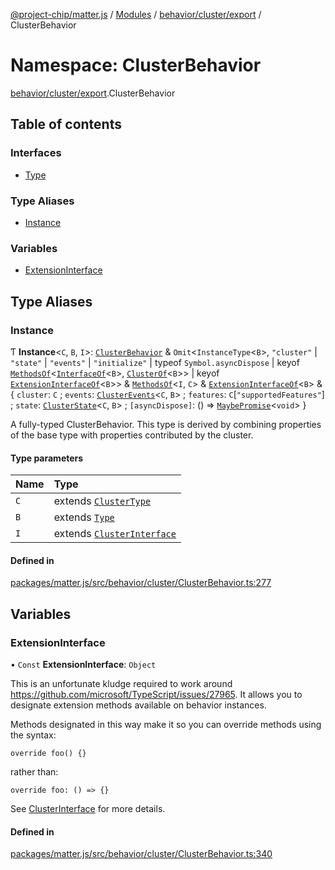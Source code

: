 [@project-chip/matter.js](../README.md) / [Modules](../modules.md) / [behavior/cluster/export](behavior_cluster_export.md) / ClusterBehavior

# Namespace: ClusterBehavior

[behavior/cluster/export](behavior_cluster_export.md).ClusterBehavior

## Table of contents

### Interfaces

- [Type](../interfaces/behavior_cluster_export.ClusterBehavior.Type.md)

### Type Aliases

- [Instance](behavior_cluster_export.ClusterBehavior.md#instance)

### Variables

- [ExtensionInterface](behavior_cluster_export.ClusterBehavior.md#extensioninterface)

## Type Aliases

### Instance

Ƭ **Instance**\<`C`, `B`, `I`\>: [`ClusterBehavior`](../classes/behavior_cluster_export.ClusterBehavior-1.md) & `Omit`\<`InstanceType`\<`B`\>, ``"cluster"`` \| ``"state"`` \| ``"events"`` \| ``"initialize"`` \| typeof `Symbol.asyncDispose` \| keyof [`MethodsOf`](behavior_cluster_export.ClusterInterface.md#methodsof)\<[`InterfaceOf`](behavior_cluster_export.ClusterInterface.md#interfaceof)\<`B`\>, [`ClusterOf`](behavior_cluster_export.md#clusterof)\<`B`\>\> \| keyof [`ExtensionInterfaceOf`](behavior_cluster_export.md#extensioninterfaceof)\<`B`\>\> & [`MethodsOf`](behavior_cluster_export.ClusterInterface.md#methodsof)\<`I`, `C`\> & [`ExtensionInterfaceOf`](behavior_cluster_export.md#extensioninterfaceof)\<`B`\> & \{ `cluster`: `C` ; `events`: [`ClusterEvents`](behavior_cluster_export.md#clusterevents)\<`C`, `B`\> ; `features`: `C`[``"supportedFeatures"``] ; `state`: [`ClusterState`](behavior_cluster_export.md#clusterstate)\<`C`, `B`\> ; `[asyncDispose]`: () => [`MaybePromise`](util_export.md#maybepromise)\<`void`\>  }

A fully-typed ClusterBehavior.  This type is derived by combining properties of the base type with properties
contributed by the cluster.

#### Type parameters

| Name | Type |
| :------ | :------ |
| `C` | extends [`ClusterType`](../interfaces/cluster_export.ClusterType-1.md) |
| `B` | extends [`Type`](../interfaces/behavior_export.Behavior.Type.md) |
| `I` | extends [`ClusterInterface`](behavior_cluster_export.md#clusterinterface) |

#### Defined in

[packages/matter.js/src/behavior/cluster/ClusterBehavior.ts:277](https://github.com/project-chip/matter.js/blob/0c058ae17fdba4c0b89b8b13c309011d51782299/packages/matter.js/src/behavior/cluster/ClusterBehavior.ts#L277)

## Variables

### ExtensionInterface

• `Const` **ExtensionInterface**: `Object`

This is an unfortunate kludge required to work around https://github.com/microsoft/TypeScript/issues/27965.  It
allows you to designate extension methods available on behavior instances.

Methods designated in this way make it so you can override methods using the syntax:

    override foo() {}

rather than:

    override foo: () => {}

See [ClusterInterface](behavior_cluster_export.md#clusterinterface) for more details.

#### Defined in

[packages/matter.js/src/behavior/cluster/ClusterBehavior.ts:340](https://github.com/project-chip/matter.js/blob/0c058ae17fdba4c0b89b8b13c309011d51782299/packages/matter.js/src/behavior/cluster/ClusterBehavior.ts#L340)
